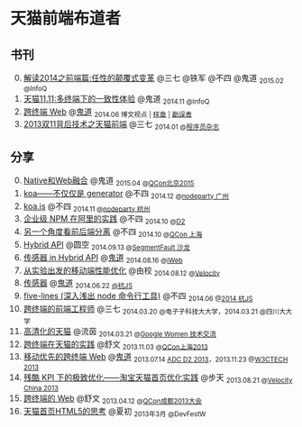 # 天猫前端布道者

## 书刊

0. [解读2014之前端篇:任性的颠覆式变革](http://www.infoq.com/cn/articles/2014-review-front-end-part) @三七 @铁军 @不四 @鬼道 <sub>2015.02  @InfoQ</sub>
0. [天猫11.11:多终端下的一致性体验](http://www.infoq.com/cn/news/2014/11/tmall-1111-web-front-end) @鬼道 <sub>2014.11 @InfoQ</sub>
0. [跨终端 Web](http://www.amazon.cn/dp/B00L2IAC1Q) @[鬼道][luics]  <sub>2014.06 博文视点 | [样章](http://tmallfe.github.io/slide/cross-end-web-chapter1.pdf) | [勘误表](https://github.com/luics/luics.github.com/issues/13)</sub>
0. [2013双11背后技术之天猫前端](http://tmallfe.github.io/slide/2013.11.11-tmall-f2e.pdf) @三七 <sub>2014.01 @[程序员杂志](http://www.csdn.net/article/2013-12-23/2817882)</sub>

## 分享

0. [Native和Web融合](http://www.qconbeijing.com/speakers/201702) @鬼道 <sub>2015.04 @[QCon北京2015](http://www.qconbeijing.com/track/2517)</sub>
0. [koa——不仅仅是 generator](http://deadhorse.me/slides/koa-not-only-generator.pdf) @不四 <sub>2014.12 @[nodeparty 广州](https://github.com/cnodejs/nodeparty/issues/8)</sub>
0. [koa.js](http://deadhorse.me/slides/koa.pdf) @不四 <sub>2014.11 @[nodeparty 杭州](https://github.com/cnodejs/nodeparty/issues/7)</sub>
0. [企业级 NPM 在阿里的实践](http://deadhorse.me/slides/npm-enterprise-in-ali.pdf) @不四 <sub>2014.10 @[D2](http://d2forum.alibaba-inc.com/)</sub>
0. [另一个角度看前后端分离](https://speakerdeck.com/deadhorse/ling-ge-jiao-du-kan-qian-hou-duan-fen-chi-node-dot-js-yin-fa-de-qian-duan-bian-ge) @不四 <sub>2014.10 @[QCon 上海](http://2014.qconshanghai.com/speakers/)</sub>
0. [Hybrid API](http://binbinliao.com/ppt/SegmentFault/) @圆空 <sub>2014.09.13 @[SegmentFault 沙龙](http://segmentfault.com/e/sfsalon-2014-mobiledev)</sub> 
0. [传感器 in Hybrid API](http://luics.github.io/demo/hybrid-api/iweb) @[鬼道][luics] <sub>2014.08.16 @[iWeb](http://2014.html5dw.com/)</sub> 
0. [从实验出发的移动端性能优化](http://tmallfe.github.io/slide/performance@velocity.pdf) @由校 <sub>2014.08.12 @[Velocity](http://velocity.oreilly.com.cn/2014/index.php?func=session&id=51)</sub>
0. [传感器](http://luics.github.io/demo/hybrid-api/hangjs) @[鬼道][luics] <sub>2014.06.22 [@杭JS](http://2014.jsconf.cn/#schedule)</sub>
0. [five-lines (深入浅出 node 命令行工具)](http://2014.jsconf.cn/slides/five-lines.pdf) @不四 <sub>2014.06 @[2014 杭JS](http://2014.jsconf.cn/)</sub>
0. [跨终端的前端工程师](http://tmallfe.github.io/slide/cross-end-fe.pdf) @三七 <sub>2014.03.20 @电⼦子科技⼤大学，2014.03.21 @四川⼤大学</sub>
0. [高清化的天猫](http://tmallfe.github.io/slide/hd-tmall-googlewomen.pdf)  @流茵 <sub>2014.03.21 @[Google Women 技术交流](https://developers.google.com/women-techmakers/)</sub>
0. [跨终端在天猫的实践](http://tmallfe.github.io/slide/cross-end-web-in-tmall.pdf) @舒文 <sub>2013.11.03 @[QCon上海2013](http://2013.qconshanghai.com/user/537)</sub>
0. [移动优先的跨终端 Web](http://luics.github.io/demo/cew-w3ctech-1311/) @[鬼道][luics] <sub>2013.07.14 [ADC D2 2013](http://adc.alibabatech.org/carnival/schedule#14th#ued1)，2013.11.23 @[W3CTECH 2013](http://www.w3ctech.com/event/32) </sub> 
0. [残酷 KPI 下的极致优化——淘宝天猫首页优化实践](http://velocity.oreilly.com.cn/2013/ppts/ultimate_optimization-best_practices_of_taobao_homepage.pdf) @步天 <sub>2013.08.21 @[Velocity China 2013](http://velocity.oreilly.com.cn/2013/)</sub>
0. [跨终端的 Web](http://tmallfe.github.io/slide/cross-end-web-Qcon2013.key) @舒文 <sub>2013.04.12 @[QCon成都2013大会](http://www.qconchengdu.com/track04.html)</sub>   
0. [天猫首页HTML5的思考](http://tmallfe.github.io/slide/tmall-html5.ppt ) @夏初 <sub>2013年3月 @DevFestW</sub>

[luics]: http://weibo.com/luics
